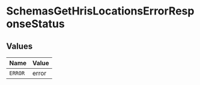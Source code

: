 # SchemasGetHrisLocationsErrorResponseStatus


## Values

| Name    | Value   |
| ------- | ------- |
| `ERROR` | error   |